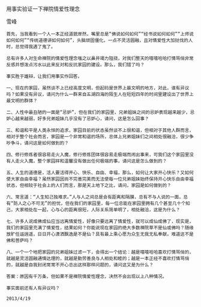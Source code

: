 用事实验证一下禅院情爱性理念

雪峰


    首先，当我看到一个人一本正经道貌岸然，嘴里总是“佛说如何如何”“经书说如何如何”“上师说如何如何”“传统道德讲如何如何”，头脑顽固僵化，一点不灵活圆融，且对情爱性大加挞伐的人时，总觉得我遇了鬼了。

    总有许多人对生命禅院的情爱性理念嗤之以鼻并竭力阻挠，对我们整天的嘻嘻哈哈打情骂俏非常反感并想泼点污水以此来反对和反抗家园的建设。那么，我们错了吗？

    事实胜于雄辩，让我们用事实作回答。

    一、现在的家园，虽然谈不上已经高度文明，但起码是世界上最文明的地方，对此，谁有异议吗？如果没有异议，请问为什么一群来自五湖四海的陌生人在短短四年的时间里建设出了世界上最文明的群体？

    二、人性中最丑陋的一面是“忌妒”，但在我们的家园里，兄弟姐妹之间的忌妒表现越来越少，忌妒心越来越弱，好多兄弟姐妹几乎没有了忌妒心，请问，这是怎么回事？

    三、和谐和平是人类永恒的追求，家园目前的状态虽然谈不上很和谐，但相对于其他人群而言，相对于整个社会而言，家园是一个非常和谐的场所，总体上兄弟姐妹们之间相处很融洽，很少争吵争斗，请问这是如何做到的？

    四、修行修炼者很容易走火入魔，修行修炼团体很容易走极端而闹出事来，可我们这个家园里没有人走火入魔，整个家园祥和温馨没有做出任何极端的事，请问这是怎么做到的？

    五、人生的道德是，活人要活得开心、快乐、自由、幸福，那么，如何让大家开心快乐？又如何使大家自由幸福？虽然家园因尚不完善完美而无法使每一位兄弟姐妹始终保持开心快乐自由幸福状态，但相较于社会上的人们而言，那是天上地下之比，请问，家园是如何做到的？

    六、常言道：“人生知己独难求。”人与人之间总是会有距离和隔膜，总有不与人说的一面，总有“防人之心不可无”的担忧，但在我们的家园里，每一位总能在家园里拥有几个甚至几十个知己，大家相处在一起，心与心的距离很短，人际关系简单明了，相处融洽，这是为什么？

    七、许多人说成佛成仙应当远离情爱性，好像只要远离了情爱性，就可以成仙成佛了，现实是，我们的家园里充满了情爱性，结果如何？你能说现在家园的绝大多数禅院草不是仙或佛吗？随缘放旷任运逍遥，日日开心潇洒飘逸是不是仙？具有最上乘心愿为众生无我无私奉献，难道这不是佛和菩萨吗？

    八、一个一个地把家园的兄弟姐妹过滤一下，会得出一个结论：越是嘻嘻哈哈喜欢打情骂俏的，就越是灵活圆融通情达理的，就越是勤劳善良与人相处和睦的；越是一本正经不喜欢打情骂俏的，就越是自我封闭常常不开心总出这样那样问题的，请问这又是为什么？

    答案：原因有千万条，但如果不是禅院情爱性理念，决然不会出现以上八种情况。

    事实面前还有人有异议吗？

    2013/4/19



